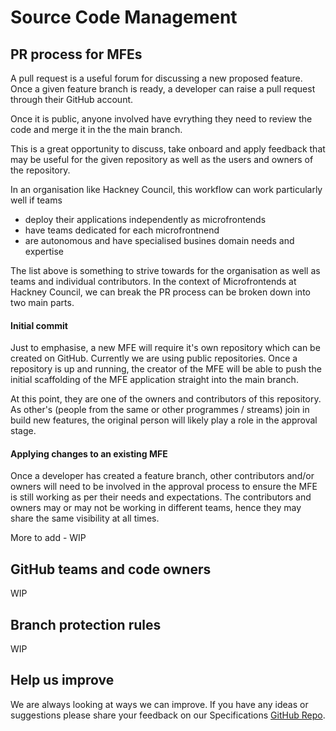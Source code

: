 # Source Code Management

## PR process for MFEs
A pull request is a useful forum for discussing a new proposed feature. Once a given feature branch is ready, a developer can raise a pull request through their GitHub account.

Once it is public, anyone involved have evrything they need to review the code and merge it in the the main branch.

This is a great opportunity to discuss, take onboard and apply feedback that may be useful for the given repository as well as the users and owners of the repository.

In an organisation like Hackney Council, this workflow can work particularly well if teams
- deploy their applications independently as microfrontends
- have teams dedicated for each microfrontnend
- are autonomous and have specialised busines domain needs and expertise

The list above is something to strive towards for the organisation as well as teams and individual contributors.
In the context of Microfrontends at Hackney Council, we can break the PR process can be broken down into two main parts.

#### Initial commit
Just to emphasise, a new MFE will require it's own repository which can be created on GitHub. Currently we are using public repositories. Once a repository is up and running, the creator of the MFE will be able to push the initial scaffolding of the MFE application straight into the main branch.

At this point, they are one of the owners and contributors of this repository. As other's (people from the same or other programmes / streams) join in build new features, the original person will likely play a role in the approval stage.

#### Applying changes to an existing MFE
Once a developer has created a feature branch, other contributors and/or owners will need to be involved in the approval process to ensure the MFE is still working as per their needs and expectations. The contributors and owners may or may not be working in different teams, hence they may share the same visibility at all times.


More to add - WIP

## GitHub teams and code owners
WIP

## Branch protection rules
WIP


## Help us improve
We are always looking at ways we can improve. If you have any ideas or suggestions please share your feedback on our Specifications [GitHub Repo](https://github.com/LBHackney-IT/micro-frontends).
